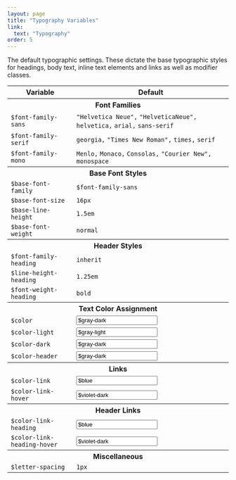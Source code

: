 ```yaml
---
layout: page
title: "Typography Variables"
link:
  text: "Typography"
order: 5
---
```


The default typographic settings. These dictate the base typographic styles for headings, body text, inline text elements and links as well as modifier classes.

<table class="table table-docs">
  <tr>
    <th>Variable</th>
    <th>Default</th>
  </tr>

  <tr>
    <th colspan="2">Font Families</th>
  </tr>
  <tr>
    <td><code>$font-family-sans</code></td>
    <td><code>"Helvetica Neue",</code> <code>"HelveticaNeue",</code> <code>helvetica,</code> <code>arial,</code> <code>sans-serif</code></td>
  </tr>
  <tr>
    <td><code>$font-family-serif</code></td>
    <td><code>georgia,</code> <code>"Times New Roman",</code> <code>times,</code> <code>serif</code></td>
  </tr>
  <tr>
    <td><code>$font-family-mono</code></td>
    <td><code>Menlo,</code> <code>Monaco,</code> <code>Consolas,</code> <code>"Courier New",</code> <code>monospace</code></td>
  </tr>

  <tr>
    <th colspan="3">Base Font Styles</th>
  </tr>
  <tr>
    <td><code>$base-font-family</code></td>
    <td><code>$font-family-sans</code></td>
  </tr>
  <tr>
    <td><code>$base-font-size</code></td>
    <td><code>16px</code></td>
  </tr>
  <tr>
    <td><code>$base-line-height</code></td>
    <td><code>1.5em</code></td>
  </tr>
  <tr>
    <td><code>$base-font-weight</code></td>
    <td><code>normal</code></td>
  </tr>

  <tr>
    <th colspan="3">Header Styles</th>
  </tr>
  <tr>
    <td><code>$font-family-heading</code></td>
    <td><code>inherit</code></td>
  </tr>
  <tr>
    <td><code>$line-height-heading</code></td>
    <td><code>1.25em</code></td>
  </tr>
  <tr>
    <td><code>$font-weight-heading</code></td>
    <td><code>bold</code></td>
  </tr>

  <tr>
    <th colspan="3">Text Color Assignment</th>
  </tr>
  <tr>
    <td><code>$color</code></td>
    <td>
      <div class="swatch-wrap">
        <span class="swatch swatch-gray-dark"></span>
        <input type="text" class="input swatch-value" onclick="this.select()" value="$gray-dark" readonly="">
      </div>
    </td>
  </tr>
  <tr>
    <td><code>$color-light</code></td>
    <td>
      <div class="swatch-wrap">
        <span class="swatch swatch-gray-light"></span>
        <input type="text" class="input swatch-value" onclick="this.select()" value="$gray-light" readonly="">
      </div>
    </td>
  </tr>
  <tr>
    <td><code>$color-dark</code></td>
    <td>
      <div class="swatch-wrap">
        <span class="swatch swatch-gray-dark"></span>
        <input type="text" class="input swatch-value" onclick="this.select()" value="$gray-dark" readonly="">
      </div>
    </td>
  </tr>
  <tr>
    <td><code>$color-header</code></td>
    <td>
      <div class="swatch-wrap">
        <span class="swatch swatch-gray-dark"></span>
        <input type="text" class="input swatch-value" onclick="this.select()" value="$gray-dark" readonly="">
      </div>
    </td>
  </tr>

  <tr>
    <th colspan="3">Links</th>
  </tr>
  <tr>
    <td><code>$color-link</code></td>
    <td>
      <div class="swatch-wrap">
        <span class="swatch swatch-blue"></span>
        <input type="text" class="input swatch-value" onclick="this.select()" value="$blue" readonly="">
      </div>
    </td>
  </tr>
  <tr>
    <td><code>$color-link-hover</code></td>
    <td>
      <div class="swatch-wrap">
        <span class="swatch swatch-violet-dark"></span>
        <input type="text" class="input swatch-value" onclick="this.select()" value="$violet-dark" readonly="">
      </div>
    </td>
  </tr>

  <tr>
    <th colspan="3">Header Links</th>
  </tr>
  <tr>
    <td><code>$color-link-heading</code></td>
    <td>
      <div class="swatch-wrap">
        <span class="swatch swatch-blue"></span>
        <input type="text" class="input swatch-value" onclick="this.select()" value="$blue" readonly="">
      </div>
    </td>
  </tr>
  <tr>
    <td><code>$color-link-heading-hover</code></td>
    <td>
      <div class="swatch-wrap">
        <span class="swatch swatch-violet-dark"></span>
        <input type="text" class="input swatch-value" onclick="this.select()" value="$violet-dark" readonly="">
      </div>
    </td>
  </tr>

  <tr>
    <th colspan="3">Miscellaneous</th>
  </tr>
  <tr>
    <td><code>$letter-spacing</code></td>
    <td><code>1px</code></td>
  </tr>
</table>
